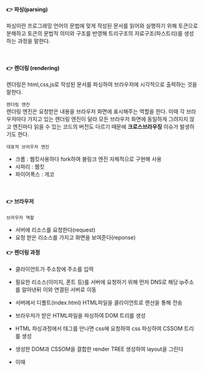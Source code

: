 #### 👉 파싱(parsing)
 파싱이란 프로그래밍 언어의 문법에 맞게 작성된 문서를 읽어와 실행하기 위해 토큰으로 분해하고 토큰의 문법적 의미와 구조를 반영해 트리구조의 자료구조(파스트리)를 생성하는 과정을 말한다. 

 <br>

 #### 👉 렌더링 (rendering)
 렌더링은 html,css,js로 작성된 문서를 파싱하여 브라우저에 시각적으로 출력하는 것을 말한다.   

 ```렌더링 엔진```    
 렌더링 엔진은 요청받은 내용을 브라우저 화면에 표시해주는 역할을 한다. 이때 각 브라우저마다 가지고 있는 렌더링 엔진이 달라 모든 브라우저 화면에 동일하게 그려지지 않고 엔진마다 읽을 수 있는 코드의 버전도 다르기 때문에 __크로스브라우징__ 이슈가 발생하기도 한다.  

 ```대표적 브라우저 엔진```   
 - 크롬 : 웹킷사용하다 fork하여 블링크 엔진 자체적으로 구현해 사용   
 - 사파리 : 웹킷   
 - 파이어폭스 : 게코     

 <br>  

 #### 👉 브라우저

 ```브라우저 역할```   
 
 - 서버에 리소스를 요청한다(request)   
 - 요청 받은 리소스를 가지고 화면을 보여준다(reponse)      


 #### 👉 렌더링 과정
 
 - 클라이언트가 주소창에 주소를 입력   

- 필요한 리소스(이미지, 폰트 등)를 서버에 요청하기 위해 먼저 DNS로 해당 ip주소를 알아낸뒤 이와 연결된 서버로 이동       

- 서버에서 디폴트(index.html) HTML파일을 클라이언트로 랜선을 통해 전송     

- 브라우저가 받은 HTML파일을 파싱하여 DOM 트리를 생성   

- HTML 파싱과정에서 <link> 태그를 만나면 css에 요청하여 css 파싱하여 
CSSOM 트리를 생성    

- 생성한 DOM과 CSSOM을 결합한 render TREE 생성하여 layout을 그린다   

- 이때 <script> 태그를 만나면 자바스크립트를 파싱하여 AST(Abstract Syntax Tree)를 생성하여 바이트 코드로 변환하여 실행한다. 이때 자바스크립트는 DOM API를 통해 DOM이나 CSSOM을 변경할 수 있다. 변경된 DOM과 CSSOM은 다시 Render 트리로 결합한다   

- Render 트리를 기반으로 레이아웃을 계산하여 브라우저 화면에 페인팅한다   

<br>

#### 👉 리플로우와 리페인트
(진행중)...

<br>

#### 👉 DOM
  
렌더링 엔진은 HTML 문서를 파싱하여 브라우저가 이해할 수 이는 자료구조인 DOM을 생성한다. DOM은 프로퍼티와 메서드를 제공하는 트리 자료구조이다    

```HTML 요소```   
HTML요소는 HTML문서를 구성하는 개별적인 요소를 의미한다. 
class="greeting": 어트리뷰트, class:어트리뷰트 이름, "greeting":어트리뷰트 값
```html
<div class="greeting">HELLO</div>
```

```요소노드객체```   
HTML요소가 파싱되어 DOM을 구성하는 요소노드 객체로 변환된다   

```HTML문서를 렌더링엔진이 파싱하여 DOM생성```   

```html
<html>
    <head>
    </head>
    <body>
        <ul>
            <li>Apple</li>
            <li>Banana</li>
            <li>Orange</li>
        </ul>
    </body>
</html>
```
```DOM생성```   

<br>

#### 👉 노드탐색


```자식 노드 탐색```   

- Node.prototype.childNodes : 자식 노드 모두 탐색하여 요소노드뿐만 아니라 텍스트 노드도 포함된다   

- Element.prototype.children : 자식 노드 중에서 요소 노드만 탐색하여 반환한다   

- Node.prototype.firstChild : 첫번째 자식 노드를 반환한디. 반환한 노드는 텍스트 노드이거나 요소노드이다(lastChild 마지막 자식 노드 반환)       

- Node.prototype.firstElementChild : 첫번째 자식 노드를 반환한다. 요소 노드만을 반환한다(lastElementChild 마지막 자식 노드 반환)            

```html
<body>
    <ul id="fruits">
        <li class="apple">Apple</li>
        <li class="banana">Banana</li>
        <li class="orange">Orange</li>
      </ul>    
</body>
<script>
    const fruits = document.getElementById('fruits');
    const apple = document.querySelector('.apple');
    console.log(fruits.childNodes); //NodeList(7) [text, li.apple, text, li.banana, text, li.orange, text]
    console.log(fruits.children); //[li.apple, li.banana, li.orange]
    console.log(fruits.firstChild); //#text
    console.log(fruits.firstElementChild); //<li class="apple">..</li>
    console.log(fruits.lastChild); //#text
    console.log(fruits.lastElementChild); //<li class="orange">..</li>
</script>
```

```부모 노드 탐색``` 

```html
<script>
    console.log(apple.parentNode); //<ul id="fruits">.</ul>
</script>
```

```형제 노드 탐색``` 

```html

<script>
    console.log(apple.nextSibling); //#text
    console.log(apple.nextElementSibling); //<ul class="banana">..</ul>
</script>
```

<br>

#### 👉 요소 노드의 텍스트 조작

```nodeValue``` 

nodeValue는 텍스트노드가 아닌 노드 , 즉 문서 노드나 요소 노드의 nodeValue 프로퍼티를 참조하면 null을 반환한다   
```html
<body>
    <ul id="fruits">
        <li class="apple">Apple</li>
        <li class="banana">Banana</li>
        <li class="orange">Orange</li>
      </ul>    
    <div id="foo">Hello</div>
</body>

<script>
    const apple = document.querySelector('.apple');
    const appleTextNode = apple.firstChild; 
    console.log(apple.nodeValue); // 요소노드의 nodeValue 프로퍼티를 참조 null
    console.log(appleTextNode.nodeValue); //텍스트노드의 nodeValue프로퍼티를 참조 apple
    appleTextNode.nodeValue='i dont like apple';
    console.log(appleTextNode.nodeValue); // i dont like apple로 변경
    apple.value='';
    console.log(apple.appleTextNode)
</script>
```

```textContent```    

요소 노드의 textContent 프로퍼티를 참조하면 요소 노드의 콘텐츠 영역내의 텍스트를 모두 반환한다. 요소 노드의 childNode 프로퍼티가 반환한 모든 노드들의 텍스트를 반환한다 
```html
<body>
    <ul id="fruits">
        <li class="apple">Apple</li>
        <li class="banana">Banana</li>
        <li class="orange">Orange</li>
      </ul>    
</body>

<script>
    const fruits = document.querySelector('#fruits');
    const apple = document.querySelector('.apple');
    const appleTextNode = apple.firstChild; 
    console.log(appleTextNode.nodeValue); //Apple
    console.log(apple.nodeValue); //null
    console.log(apple.textContent); //Apple
    console.log(fruits.nodeValue); //null
    console.log(fruits.textContent); //Apple Banana Orange
</script>
```

<br>

#### 👉 DOM 조작

```innerHTML```   
요소 노드의 innerHTML 프로퍼티를 참조하면 요소 노드의 콘텐츠영역 내에 포함된 모든 마크업을 문자열로 반환한다. textCont 프로퍼티는 html 마크업을 제외한 텍스트만 반환하지만 innerHTML 프로퍼티는 html마크업이 포함된 문자열을 그대로 반환한다

```html
<body>
    <ul id="fruits">
        <li class="apple">Apple</li>
        <li class="banana">Banana</li>
        <li class="orange">Orange</li>
      </ul>    
</body>
<script>
    console.log(document.querySelector('#fruits').innerHTML)
    document.querySelector('#fruits').innerHTML='<li class="grape">Grape</li>'; //fruits안의 html 마크업이 파싱되어 자식 노드로 dom에 반영된다
</script>
```
하지만 사용자로부터 입력 받은 데이터를 그대로 innerHTML 프로퍼티에 할당하는 것은 __크로스 스크립팅 공격__ 에 취약하므로 위험하다. HTML 마크업내에 JS 악성 코드가 포함되어 있다면 파싱 과정에서 그대로 실행될 가능성이 있기 때문이다     

innerHTML 프로퍼티의 또다른 단점으로는 기존에 있는 모든 마크업을 지우고 할당한 HTML 마크업만을 파싱하여 DOM을 변경한다는 것이다     

아래와 같이 +=로 grape를 fruits의 자식요소로 추가하면 Grape가 추가되어 화면에는 모든 과일이 그대로 출력되지만 실제로는 fruits 요소의 모든 자식 노드를 제거하고 다시 새롭게 하나하나 추가하여 실행된 것이다
```HTML
document.querySelector('#fruits').innerHTML+='<li class="grape">Grape</li>'; 
```

innerHTML 프로퍼티는 요소 삽입 위치를 지정할 수 없다는 단점도 있다   

```복수의 노드 생성과 추가```    
여러개의 요소노드를 생성하여 DOM에 추가할 수 있다    

ul안에 js에서 받아온 데이터를 li안에 넣어 화면에 출력한다(forEach, createElement, createTextNode, appendChild이용)
```HTML
<body>
    <ul id="fruits">
    </ul>    
</body>
<script>
const todos = [
  { id: 3, content: 'HTML', completed: false },
  { id: 2, content: 'CSS', completed: true },
  { id: 1, content: 'Javascript', completed: false }
];

const fruits = document.querySelector('#fruits');
['Apple','Banana','Orange'].forEach(text => {
    const li = document.createElement('li');
    const textNode = document.createTextNode(text);
    li.appendChild(textNode);
    fruits.appendChild(li);
});
</script>
```

<br>

#### 👉 스타일
style프로퍼티를 이용해 마크업한 html의 스타일을 변경할 수 있다. 
css프로퍼티는 케밥케이스(background-color)를 따르고 js에서는 카멜케이스를 따르기 때문에 backgroundColor식으로 작성해주어야 한다 
```text
hi.style.backgroundColor = 'yellow'; 
hi.style['background-color'] = 'yellow'; // 위의 카멜케이스 방식이 더 효율적이다 
```

```html
<body> 

<div class="hi">hi</div>
</body>
<script>
    const hi = document.querySelector('.hi');
    hi.style.color = 'red'; // 폰트color Red로 변경
    hi.style.backgroundColor='yellow'; //배경 color yellow 변경
    
</script>
```
단위 지정이 필요한 css값을 js에서 제어하기 위해서는 반드시 단위를 지정해야 한다. px,em.%등의 크기단위가 필요하다
```text
hi.style.width = '100px';
```

<br>

#### 👉 클래스 조작

```className```   
className은 해당 class의 네임을 가져올 수 있다. 해당 Class의 네임도 replace를 통해 변경이 가능하다. 하지만 해당 프로퍼티는 문자열을 반환하기 때문에 공백으로 구분된 여러개의 클래스를 반환하는 경우 다루기 불편한 단점을 가지고 있다

```classList```   
classList 프로퍼티는 class네임을 가져올수 있는데 여러 메서드를 사용해 제어가 가능하다

- add : class를 추가한다.   
```javascript
div.classList.add('foo')  // class = "box foo"
div.classList.add('bar, barrr')  // class = "box foo, bar, barrr"
```
- remove : class를 삭제한다
```javascript
div.classList.remove('foo')  // class = "box"
div.classList.add('barrr')  // class = "box bar"
```

- toggle : class가 존재하면 제거하고 존재하지 않으면 추가한다
```javascript
div.classList.toggle('foo')  // class = "box foo"
div.classList.toggle('barrr')  // class = "box"
```

<br>

#### 👉 이벤트 핸들러
브라우저는 클릭,키보드 입력, 마우스 이동등이 일어나면 이를 감지하여 이벤트를 발생시킨다. 해당 이벤트가 발생했을때 호출된 함수를 브라우저에게 알려 호출을 해준다. 이때 호출될 함수를 ```이벤트 핸들러```라 한다. 
```html
<body> 
<button class="clickBtn">click me</button>
</body>
<script>
    const clickBtn = document.querySelector('.clickBtn');

    //사용자가 버튼을 클릭하면 함수를 호출하도록 요청
    clickBtn.onclick = () => {
        alert('button click');
    }
</script>
```

```addEventListener```   
해당 메서드가 도입되면서 이를 사용하여 이벤트 핸들러를 등록할 수 있다. addEventListener 메서드의 첫번째 매개변수에는 이벤트의 종류를 나타내는 문자열인 이벤트 타입을 전달한다. 이때 이벤트 핸들러 프로퍼티 방식과는 달리 on접두사를 붙이지 않는다.   

이벤트 핸들러 프로퍼티 방식은 이벤트 핸들러 프로퍼티에 이벤트 핸들러를 바인딩하지만 addEventListener메서드는 이벤트 핸들러를 인수로 전달한다. 
```html
<body> 
<button class="clickBtn">click me</button>
</body>
<script>
    const clickBtn = document.querySelector('.clickBtn');

    clickBtn.addEventListener('click', function(){
        alert('button click');
    });

// 동일한 동작을 한다
    // const handleClick = () => console.log('btn click');
    // handleClick.addEventListener('click',handleClick);
</script>
```

<br>

#### 👉 DOMContentLoaded [실습]
html과 script가 로드되면 발생하는 이벤트로 브라우저가 작동하면 실행된다.
```javascript
// getTodos 함수가 실행된다 
document.addEventListener('DOMContentLoaded', getTodos);
```